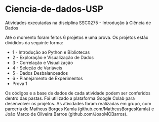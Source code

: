 # Ciencia-de-dados-USP
Atividades executadas na disciplina SSC0275 - Introdução à Ciência de Dados

Até o momento foram feitos 6 projetos e uma prova. Os projetos estão divididos da seguinte forma:

- 1 - Introdução ao Python e Bibliotecas 
- 2 - Exploração e Visualização de Dados
- 3 - Correlação e Visualização
- 4 - Seleção de Variáveis
- 5 - Dados Desbalanceados
- 6 - Planejamento de Experimentos
- Prova 1

Os códigos e a base de dados de cada atividade podem ser conferidos dentro das pastas. Foi utilizado a plataforma Google Colab para desenvolver os projetos. As atividades foram realizadas em grupo, com parceria de Matheus Borges Kamla (github.com/MatheusBorgesKamla) e João Marco de Oliveira Barros (github.com/JoaoMOBarros). 
